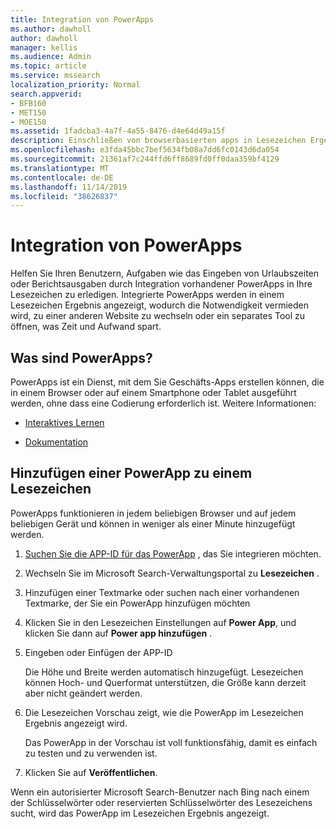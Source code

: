 ```yaml
---
title: Integration von PowerApps
ms.author: dawholl
author: dawholl
manager: kellis
ms.audience: Admin
ms.topic: article
ms.service: mssearch
localization_priority: Normal
search.appverid:
- BFB160
- MET150
- MOE150
ms.assetid: 1fadcba3-4a7f-4a55-8476-d4e64d49a15f
description: Einschließen von browserbasierten apps in Lesezeichen Ergebnisse für Microsoft-Suche
ms.openlocfilehash: e3fda45bbc7bef5634fb08a7dd6fc0143d6da054
ms.sourcegitcommit: 21361af7c244ffd6ff8689fd0ff0daa359bf4129
ms.translationtype: MT
ms.contentlocale: de-DE
ms.lasthandoff: 11/14/2019
ms.locfileid: "38626837"
---
```

# <a name="integrate-powerapps"></a>Integration von PowerApps
   
Helfen Sie Ihren Benutzern, Aufgaben wie das Eingeben von Urlaubszeiten oder Berichtsausgaben durch Integration vorhandener PowerApps in Ihre Lesezeichen zu erledigen. Integrierte PowerApps werden in einem Lesezeichen Ergebnis angezeigt, wodurch die Notwendigkeit vermieden wird, zu einer anderen Website zu wechseln oder ein separates Tool zu öffnen, was Zeit und Aufwand spart.
  
## <a name="what-are-powerapps"></a>Was sind PowerApps?

PowerApps ist ein Dienst, mit dem Sie Geschäfts-Apps erstellen können, die in einem Browser oder auf einem Smartphone oder Tablet ausgeführt werden, ohne dass eine Codierung erforderlich ist. Weitere Informationen:
  
- [Interaktives Lernen](https://docs.microsoft.com/learn/browse/?products=powerapps)
    
- [Dokumentation](https://docs.microsoft.com/powerapps/)
    
## <a name="add-a-powerapp-to-a-bookmark"></a>Hinzufügen einer PowerApp zu einem Lesezeichen

PowerApps funktionieren in jedem beliebigen Browser und auf jedem beliebigen Gerät und können in weniger als einer Minute hinzugefügt werden.
  
1. [Suchen Sie die APP-ID für das PowerApp](https://docs.microsoft.com/powerapps/maker/canvas-apps/get-sessionid#get-an-app-id) , das Sie integrieren möchten.
    
2. Wechseln Sie im Microsoft Search-Verwaltungsportal zu **Lesezeichen** .
    
3. Hinzufügen einer Textmarke oder suchen nach einer vorhandenen Textmarke, der Sie ein PowerApp hinzufügen möchten
    
4. Klicken Sie in den Lesezeichen Einstellungen auf **Power App**, und klicken Sie dann auf **Power app hinzufügen** .
    
5. Eingeben oder Einfügen der APP-ID
    
    Die Höhe und Breite werden automatisch hinzugefügt. Lesezeichen können Hoch- und Querformat unterstützen, die Größe kann derzeit aber nicht geändert werden.
    
6. Die Lesezeichen Vorschau zeigt, wie die PowerApp im Lesezeichen Ergebnis angezeigt wird.
    
    Das PowerApp in der Vorschau ist voll funktionsfähig, damit es einfach zu testen und zu verwenden ist.
    
7. Klicken Sie auf **Veröffentlichen**.
    
Wenn ein autorisierter Microsoft Search-Benutzer nach Bing nach einem der Schlüsselwörter oder reservierten Schlüsselwörter des Lesezeichens sucht, wird das PowerApp im Lesezeichen Ergebnis angezeigt.
